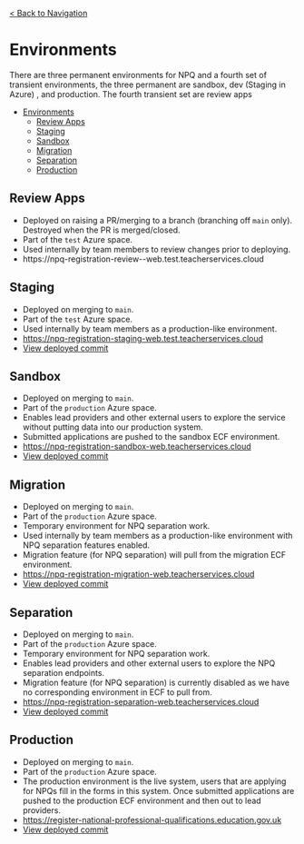 [< Back to Navigation](../README.md)

# Environments

There are three permanent environments for NPQ and a fourth set of transient environments, the three permanent are sandbox, dev (Staging in Azure) , and production. The fourth transient set are review apps

- [Environments](#environments)
  - [Review Apps](#review-apps)
  - [Staging](#staging)
  - [Sandbox](#sandbox)
  - [Migration](#migration)
  - [Separation](#separation)
  - [Production](#production)

## Review Apps

- Deployed on raising a PR/merging to a branch (branching off `main` only). Destroyed when the PR is merged/closed.
- Part of the `test` Azure space.
- Used internally by team members to review changes prior to deploying.
- https://npq-registration-review-<PR-NUMBER>-web.test.teacherservices.cloud

## Staging

- Deployed on merging to `main`.
- Part of the `test` Azure space.
- Used internally by team members as a production-like environment.
- https://npq-registration-staging-web.test.teacherservices.cloud
- [View deployed commit](https://npq-registration-staging-web.test.teacherservices.cloud/healthcheck.json)

## Sandbox

- Deployed on merging to `main`.
- Part of the `production` Azure space.
- Enables lead providers and other external users to explore the service without putting data into our production system.
- Submitted applications are pushed to the sandbox ECF environment.
- https://npq-registration-sandbox-web.teacherservices.cloud
- [View deployed commit](https://npq-registration-sandbox-web.teacherservices.cloud/healthcheck.json)

## Migration

- Deployed on merging to `main`.
- Part of the `production` Azure space.
- Temporary environment for NPQ separation work.
- Used internally by team members as a production-like environment with NPQ separation features enabled.
- Migration feature (for NPQ separation) will pull from the migration ECF environment.
- https://npq-registration-migration-web.teacherservices.cloud
- [View deployed commit](https://npq-registration-migration-web.teacherservices.cloud/healthcheck.json)

## Separation

- Deployed on merging to `main`.
- Part of the `production` Azure space.
- Temporary environment for NPQ separation work.
- Enables lead providers and other external users to explore the NPQ separation endpoints.
- Migration feature (for NPQ separation) is currently disabled as we have no corresponding environment in ECF to pull from.
- https://npq-registration-separation-web.teacherservices.cloud
- [View deployed commit](https://npq-registration-separation-web.teacherservices.cloud/healthcheck.json)

## Production

- Deployed on merging to `main`.
- Part of the `production` Azure space.
- The production environment is the live system, users that are applying for NPQs fill in the forms in this system. Once submitted applications are pushed to the production ECF environment and then out to lead providers.
- https://register-national-professional-qualifications.education.gov.uk
- [View deployed commit](https://register-national-professional-qualifications.education.gov.uk/healthcheck.json)
